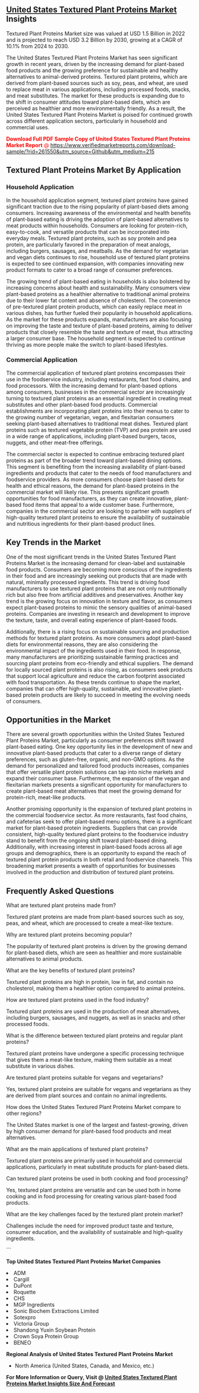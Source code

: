 <h2><a href="https://www.verifiedmarketreports.com/download-sample/?rid=261550&amp;utm_source=Github&amp;utm_medium=215" target="_blank">United States Textured Plant Proteins Market</a> Insights</h2><p>Textured Plant Proteins Market size was valued at USD 1.5 Billion in 2022 and is projected to reach USD 3.2 Billion by 2030, growing at a CAGR of 10.1% from 2024 to 2030.</p><p> <p>The United States Textured Plant Proteins Market has seen significant growth in recent years, driven by the increasing demand for plant-based food products and the growing preference for sustainable and healthy alternatives to animal-derived proteins. Textured plant proteins, which are derived from plant-based sources such as soy, peas, and wheat, are used to replace meat in various applications, including processed foods, snacks, and meat substitutes. The market for these products is expanding due to the shift in consumer attitudes toward plant-based diets, which are perceived as healthier and more environmentally friendly. As a result, the United States Textured Plant Proteins Market is poised for continued growth across different application sectors, particularly in household and commercial uses. <p><span class=""><span style="color: #ff0000;"><strong>Download Full PDF Sample Copy of United States Textured Plant Proteins Market Report</strong> @ </span><a href="https://www.verifiedmarketreports.com/download-sample/?rid=261550&amp;utm_source=Github&amp;utm_medium=215" target="_blank">https://www.verifiedmarketreports.com/download-sample/?rid=261550&amp;utm_source=Github&amp;utm_medium=215</a></span></p> </p> <h2>Textured Plant Proteins Market By Application</h2> <h3>Household Application</h3> <p>In the household application segment, textured plant proteins have gained significant traction due to the rising popularity of plant-based diets among consumers. Increasing awareness of the environmental and health benefits of plant-based eating is driving the adoption of plant-based alternatives to meat products within households. Consumers are looking for protein-rich, easy-to-cook, and versatile products that can be incorporated into everyday meals. Textured plant proteins, such as soy protein and pea protein, are particularly favored in the preparation of meat analogs, including burgers, sausages, and meatballs. As the demand for vegetarian and vegan diets continues to rise, household use of textured plant proteins is expected to see continued expansion, with companies innovating new product formats to cater to a broad range of consumer preferences. <p>The growing trend of plant-based eating in households is also bolstered by increasing concerns about health and sustainability. Many consumers view plant-based proteins as a healthier alternative to traditional animal proteins due to their lower fat content and absence of cholesterol. The convenience of pre-textured plant protein products, which can easily replace meat in various dishes, has further fueled their popularity in household applications. As the market for these products expands, manufacturers are also focusing on improving the taste and texture of plant-based proteins, aiming to deliver products that closely resemble the taste and texture of meat, thus attracting a larger consumer base. The household segment is expected to continue thriving as more people make the switch to plant-based lifestyles. </p> <h3>Commercial Application</h3> <p>The commercial application of textured plant proteins encompasses their use in the foodservice industry, including restaurants, fast food chains, and food processors. With the increasing demand for plant-based options among consumers, businesses in the commercial sector are increasingly turning to textured plant proteins as an essential ingredient in creating meat substitutes and other plant-based food products. Commercial establishments are incorporating plant proteins into their menus to cater to the growing number of vegetarian, vegan, and flexitarian consumers seeking plant-based alternatives to traditional meat dishes. Textured plant proteins such as textured vegetable protein (TVP) and pea protein are used in a wide range of applications, including plant-based burgers, tacos, nuggets, and other meat-free offerings. <p>The commercial sector is expected to continue embracing textured plant proteins as part of the broader trend toward plant-based dining options. This segment is benefiting from the increasing availability of plant-based ingredients and products that cater to the needs of food manufacturers and foodservice providers. As more consumers choose plant-based diets for health and ethical reasons, the demand for plant-based proteins in the commercial market will likely rise. This presents significant growth opportunities for food manufacturers, as they can create innovative, plant-based food items that appeal to a wide customer base. Furthermore, companies in the commercial sector are looking to partner with suppliers of high-quality textured plant proteins to ensure the availability of sustainable and nutritious ingredients for their plant-based product lines. </p> <h2>Key Trends in the Market</h2> <p>One of the most significant trends in the United States Textured Plant Proteins Market is the increasing demand for clean-label and sustainable food products. Consumers are becoming more conscious of the ingredients in their food and are increasingly seeking out products that are made with natural, minimally processed ingredients. This trend is driving food manufacturers to use textured plant proteins that are not only nutritionally rich but also free from artificial additives and preservatives. Another key trend is the growing focus on innovation in texture and flavor, as consumers expect plant-based proteins to mimic the sensory qualities of animal-based proteins. Companies are investing in research and development to improve the texture, taste, and overall eating experience of plant-based foods. <p>Additionally, there is a rising focus on sustainable sourcing and production methods for textured plant proteins. As more consumers adopt plant-based diets for environmental reasons, they are also considering the environmental impact of the ingredients used in their food. In response, many manufacturers are prioritizing sustainable farming practices and sourcing plant proteins from eco-friendly and ethical suppliers. The demand for locally sourced plant proteins is also rising, as consumers seek products that support local agriculture and reduce the carbon footprint associated with food transportation. As these trends continue to shape the market, companies that can offer high-quality, sustainable, and innovative plant-based protein products are likely to succeed in meeting the evolving needs of consumers. </p> <h2>Opportunities in the Market</h2> <p>There are several growth opportunities within the United States Textured Plant Proteins Market, particularly as consumer preferences shift toward plant-based eating. One key opportunity lies in the development of new and innovative plant-based products that cater to a diverse range of dietary preferences, such as gluten-free, organic, and non-GMO options. As the demand for personalized and tailored food products increases, companies that offer versatile plant protein solutions can tap into niche markets and expand their consumer base. Furthermore, the expansion of the vegan and flexitarian markets presents a significant opportunity for manufacturers to create plant-based meat alternatives that meet the growing demand for protein-rich, meat-like products. <p>Another promising opportunity is the expansion of textured plant proteins in the commercial foodservice sector. As more restaurants, fast food chains, and cafeterias seek to offer plant-based menu options, there is a significant market for plant-based protein ingredients. Suppliers that can provide consistent, high-quality textured plant proteins to the foodservice industry stand to benefit from the ongoing shift toward plant-based dining. Additionally, with increasing interest in plant-based foods across all age groups and demographics, there is an opportunity to expand the reach of textured plant protein products in both retail and foodservice channels. This broadening market presents a wealth of opportunities for businesses involved in the production and distribution of textured plant proteins. </p> <h2>Frequently Asked Questions</h2> <p>What are textured plant proteins made from?</p> <p>Textured plant proteins are made from plant-based sources such as soy, peas, and wheat, which are processed to create a meat-like texture.</p> <p>Why are textured plant proteins becoming popular?</p> <p>The popularity of textured plant proteins is driven by the growing demand for plant-based diets, which are seen as healthier and more sustainable alternatives to animal products.</p> <p>What are the key benefits of textured plant proteins?</p> <p>Textured plant proteins are high in protein, low in fat, and contain no cholesterol, making them a healthier option compared to animal proteins.</p> <p>How are textured plant proteins used in the food industry?</p> <p>Textured plant proteins are used in the production of meat alternatives, including burgers, sausages, and nuggets, as well as in snacks and other processed foods.</p> <p>What is the difference between textured plant proteins and regular plant proteins?</p> <p>Textured plant proteins have undergone a specific processing technique that gives them a meat-like texture, making them suitable as a meat substitute in various dishes.</p> <p>Are textured plant proteins suitable for vegans and vegetarians?</p> <p>Yes, textured plant proteins are suitable for vegans and vegetarians as they are derived from plant sources and contain no animal ingredients.</p> <p>How does the United States Textured Plant Proteins Market compare to other regions?</p> <p>The United States market is one of the largest and fastest-growing, driven by high consumer demand for plant-based food products and meat alternatives.</p> <p>What are the main applications of textured plant proteins?</p> <p>Textured plant proteins are primarily used in household and commercial applications, particularly in meat substitute products for plant-based diets.</p> <p>Can textured plant proteins be used in both cooking and food processing?</p> <p>Yes, textured plant proteins are versatile and can be used both in home cooking and in food processing for creating various plant-based food products.</p> <p>What are the key challenges faced by the textured plant protein market?</p> <p>Challenges include the need for improved product taste and texture, consumer education, and the availability of sustainable and high-quality ingredients.</p> ```</p><p><strong>Top United States Textured Plant Proteins Market Companies</strong></p><div data-test-id=""><p><li>ADM</li><li> Cargill</li><li> DuPont</li><li> Roquette</li><li> CHS</li><li> MGP Ingredients</li><li> Sonic Biochem Extractions Limited</li><li> Sotexpro</li><li> Victoria Group</li><li> Shandong Yuxin Soybean Protein</li><li> Crown Soya Protein Group</li><li> BENEO</li></p><div><strong>Regional Analysis of&nbsp;United States Textured Plant Proteins Market</strong></div><ul><li dir="ltr"><p dir="ltr">North America&nbsp;(United States, Canada, and Mexico, etc.)</p></li></ul><p><strong>For More Information or Query, Visit @&nbsp;</strong><strong><a href="https://www.verifiedmarketreports.com/product/textured-plant-proteins-market/?utm_source=Github&amp;utm_medium=215" target="_blank">United States Textured Plant Proteins Market Insights Size And Forecast</a></strong></p></div>
